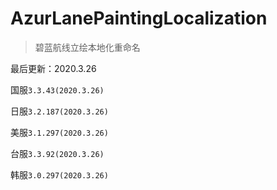 # AzurLanePaintingLocalization
> 碧蓝航线立绘本地化重命名

最后更新：2020.3.26

国服`3.3.43(2020.3.26)`

日服`3.2.187(2020.3.26)`

美服`3.1.297(2020.3.26)`

台服`3.3.92(2020.3.26)`

韩服`3.0.297(2020.3.26)`